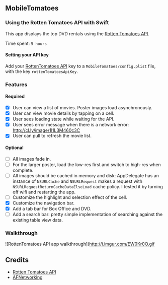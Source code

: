 ## MobileTomatoes

### Using the Rotten Tomatoes API with Swift

This app displays the top DVD rentals using the [Rotten Tomatoes API](http://developer.rottentomatoes.com/docs/read/JSON).

Time spent: `5 hours`

#### Setting your API key

Add your [RottenTomatoes API](http://developer.rottentomatoes.com/) key to a `MobileTomatoes/config.plist` file, with the key `rottenTomatoesApiKey`.

### Features

#### Required

- [x] User can view a list of movies. Poster images load asynchronously.
- [x] User can view movie details by tapping on a cell.
- [x] User sees loading state while waiting for the API.
- [x] User sees error message when there is a network error: http://cl.ly/image/1l1L3M460c3C
- [x] User can pull to refresh the movie list.

#### Optional

- [ ] All images fade in.
- [ ] For the larger poster, load the low-res first and switch to high-res when complete.
- [ ] All images should be cached in memory and disk: AppDelegate has an instance of `NSURLCache` and `NSURLRequest` makes a request with `NSURLRequestReturnCacheDataElseLoad` cache policy. I tested it by turning off wifi and restarting the app.
- [ ] Customize the highlight and selection effect of the cell.
- [x] Customize the navigation bar.
- [x] Add a tab bar for Box Office and DVD.
- [ ] Add a search bar: pretty simple implementation of searching against the existing table view data.

### Walkthrough

![RottenTomatoes API app walkthrough](http://i.imgur.com/EW0Kr0O.gif

Credits
---------
* [Rotten Tomatoes API](http://developer.rottentomatoes.com/docs/read/JSON)
* [AFNetworking](https://github.com/AFNetworking/AFNetworking)
